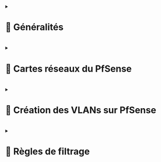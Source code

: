  
<details>
<summary><h1>🎯 Généralités<h1></summary>
Un pare-feu est un outil de défense de première ligne qui surveille le trafic entrant et sortant, et décide d'autoriser ou de bloquer une partie de ce trafic en fonction d'un ensemble de règles de sécurité prédéfinies. Il permet donc de faire du routage également.  
Par défaut, les identifiants sont :  
Username : admin  
Password : pfsense  
 Il convient de les changer à la première connexion.  
</details>

<details>
<summary><h1>🎯 Cartes réseaux du PfSense<h1></summary>
Nous avons 2 cartes réseaux sur ce FireWall PfSense. Une carte WAN, qui sera du côté internet (mais qui sera reliée à mon routeur box internet) et une carte LAN qui sera côté intérieur, donc avec un réseau privé.
A savoir, pour administrer le FireWall, il est nécessaire de se connecter côté LAN, en se connectant avec l'adresse IP dans l'URL (ou le nom de la machine si enregistrement DNS a été fait).  
 
### Carte WAN  : ``192.168.1.67/24`` 
### Carte LAN  : ``192.168.2.1/24``  
</details>

<details>
<summary><h1>🎯 Création des VLANs sur PfSense<h1></summary>
A venir...
</details>

<details>
<summary><h1>🎯 Règles de filtrage<h1></summary>
A venir...
</details>
